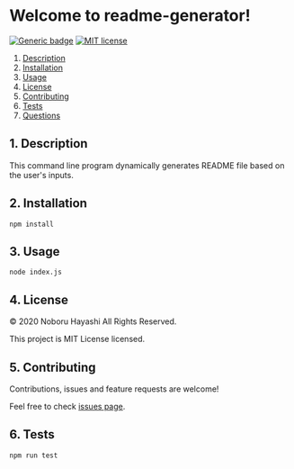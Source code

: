 # Welcome to readme-generator!

[![Generic badge](https://img.shields.io/badge/Version-0.0.6-GREEN.svg)](https://shields.io/)
[![MIT license](https://img.shields.io/badge/License-MIT-blue.svg)](https://lbesson.mit-license.org/)
1. [ Description ](#desc)
2. [ Installation ](#install)
3. [ Usage ](#usage)
4. [ License ](#license)
5. [ Contributing ](#contribute)
6. [ Tests ](#test)
7. [ Questions ](#question)

<a name="desc"></a>
## 1. Description 

This command line program dynamically generates README file based on the user's inputs.

<a name="install"></a>
## 2. Installation 

```
npm install
```

<a name="usage"></a>
## 3. Usage 

```
node index.js
```

<a name="license"></a>
## 4. License 

© 2020 Noboru Hayashi All Rights Reserved.

This project is MIT License licensed. 

<a name="contribute"></a>
## 5. Contributing 

Contributions, issues and feature requests are welcome!

Feel free to check [issues page](https://github.com/nobobobo/readme-generator/issues).<a name="test"></a>
## 6. Tests 

```
npm run test
```

